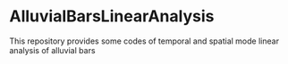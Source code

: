 # AlluvialBarsLinearAnalysis
This repository provides some codes of temporal and spatial mode linear analysis of alluvial bars
